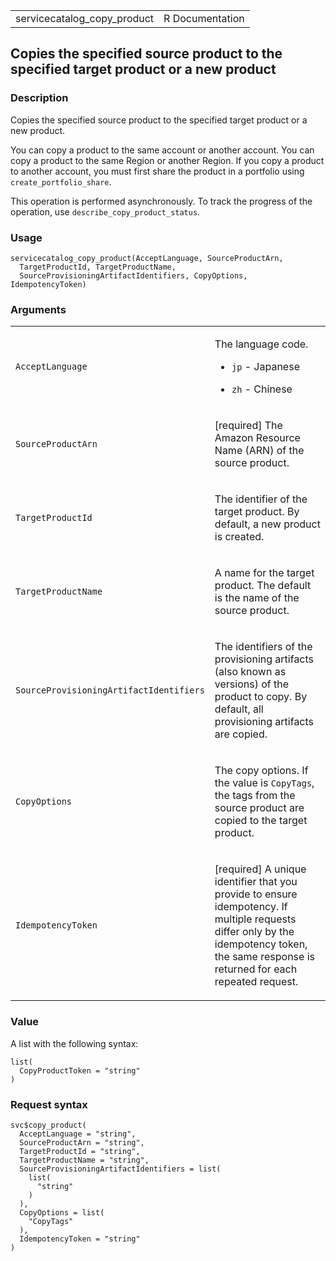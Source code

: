<table style="width: 100%;">
<tbody>
<tr class="odd">
<td>servicecatalog_copy_product</td>
<td style="text-align: right;">R Documentation</td>
</tr>
</tbody>
</table>

## Copies the specified source product to the specified target product or a new product

### Description

Copies the specified source product to the specified target product or a
new product.

You can copy a product to the same account or another account. You can
copy a product to the same Region or another Region. If you copy a
product to another account, you must first share the product in a
portfolio using `create_portfolio_share`.

This operation is performed asynchronously. To track the progress of the
operation, use `describe_copy_product_status`.

### Usage

    servicecatalog_copy_product(AcceptLanguage, SourceProductArn,
      TargetProductId, TargetProductName,
      SourceProvisioningArtifactIdentifiers, CopyOptions, IdempotencyToken)

### Arguments

<table>
<colgroup>
<col style="width: 35%" />
<col style="width: 65%" />
</colgroup>
<tbody>
<tr class="odd">
<td><code
id="servicecatalog_copy_product_:_AcceptLanguage">AcceptLanguage</code></td>
<td><p>The language code.</p>
<ul>
<li><p><code>jp</code> - Japanese</p></li>
<li><p><code>zh</code> - Chinese</p></li>
</ul></td>
</tr>
<tr class="even">
<td><code
id="servicecatalog_copy_product_:_SourceProductArn">SourceProductArn</code></td>
<td><p>[required] The Amazon Resource Name (ARN) of the source
product.</p></td>
</tr>
<tr class="odd">
<td><code
id="servicecatalog_copy_product_:_TargetProductId">TargetProductId</code></td>
<td><p>The identifier of the target product. By default, a new product
is created.</p></td>
</tr>
<tr class="even">
<td><code
id="servicecatalog_copy_product_:_TargetProductName">TargetProductName</code></td>
<td><p>A name for the target product. The default is the name of the
source product.</p></td>
</tr>
<tr class="odd">
<td><code
id="servicecatalog_copy_product_:_SourceProvisioningArtifactIdentifiers">SourceProvisioningArtifactIdentifiers</code></td>
<td><p>The identifiers of the provisioning artifacts (also known as
versions) of the product to copy. By default, all provisioning artifacts
are copied.</p></td>
</tr>
<tr class="even">
<td><code
id="servicecatalog_copy_product_:_CopyOptions">CopyOptions</code></td>
<td><p>The copy options. If the value is <code>CopyTags</code>, the tags
from the source product are copied to the target product.</p></td>
</tr>
<tr class="odd">
<td><code
id="servicecatalog_copy_product_:_IdempotencyToken">IdempotencyToken</code></td>
<td><p>[required] A unique identifier that you provide to ensure
idempotency. If multiple requests differ only by the idempotency token,
the same response is returned for each repeated request.</p></td>
</tr>
</tbody>
</table>

### Value

A list with the following syntax:

    list(
      CopyProductToken = "string"
    )

### Request syntax

    svc$copy_product(
      AcceptLanguage = "string",
      SourceProductArn = "string",
      TargetProductId = "string",
      TargetProductName = "string",
      SourceProvisioningArtifactIdentifiers = list(
        list(
          "string"
        )
      ),
      CopyOptions = list(
        "CopyTags"
      ),
      IdempotencyToken = "string"
    )
